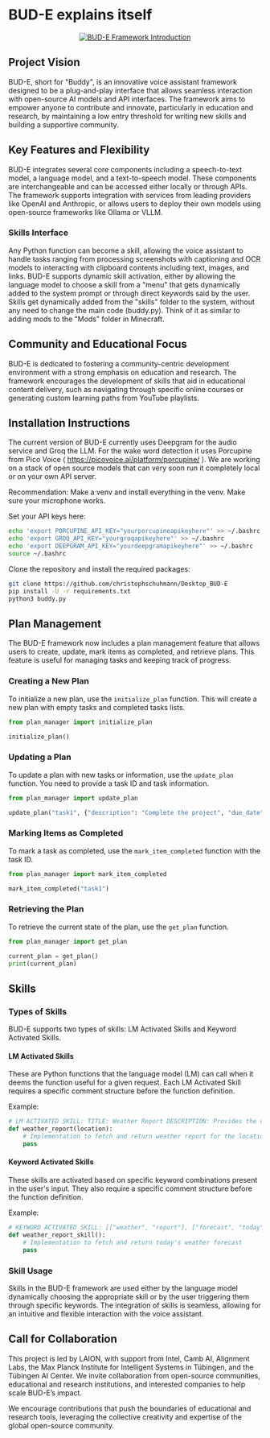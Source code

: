 # BUD-E explains itself

<p align="center">
  <a href="https://youtu.be/RYdWd7hRZQk">
    <img src="https://github.com/LAION-AI/Desktop_BUD-E/blob/main/BUD-E-Yt.jpg?raw=true" alt="BUD-E Framework Introduction">
  </a>
</p>

## Project Vision

BUD-E, short for "Buddy", is an innovative voice assistant framework designed to be a plug-and-play interface that allows seamless interaction with open-source AI models and API interfaces. The framework aims to empower anyone to contribute and innovate, particularly in education and research, by maintaining a low entry threshold for writing new skills and building a supportive community.

## Key Features and Flexibility

BUD-E integrates several core components including a speech-to-text model, a language model, and a text-to-speech model. These components are interchangeable and can be accessed either locally or through APIs. The framework supports integration with services from leading providers like OpenAI and Anthropic, or allows users to deploy their own models using open-source frameworks like Ollama or VLLM.

### Skills Interface

Any Python function can become a skill, allowing the voice assistant to handle tasks ranging from processing screenshots with captioning and OCR models to interacting with clipboard contents including text, images, and links. BUD-E supports dynamic skill activation, either by allowing the language model to choose a skill from a "menu" that gets dynamically added to the system prompt or through direct keywords said by the user. 
Skills get dynamically added from the "skills" folder to the system, without any need to change the main code (buddy.py). Think of it as similar to adding mods to the "Mods" folder in Minecraft.

## Community and Educational Focus

BUD-E is dedicated to fostering a community-centric development environment with a strong emphasis on education and research. The framework encourages the development of skills that aid in educational content delivery, such as navigating through specific online courses or generating custom learning paths from YouTube playlists.

## Installation Instructions

The current version of BUD-E currently uses Deepgram for the audio service and Groq the LLM. For the wake word detection it uses Porcupine from Pico Voice ( https://picovoice.ai/platform/porcupine/ ). We are working on a stack of open source models that can very soon run it completely local or on your own API server.

Recommendation: Make a venv and install everything in the venv. Make sure your microphone works.

Set your API keys here:
```sh
echo 'export PORCUPINE_API_KEY="yourporcupineapikeyhere"' >> ~/.bashrc
echo 'export GROQ_API_KEY="yourgroqapikeyhere"' >> ~/.bashrc
echo 'export DEEPGRAM_API_KEY="yourdeepgramapikeyhere"' >> ~/.bashrc
source ~/.bashrc
```

Clone the repository and install the required packages:
```sh
git clone https://github.com/christophschuhmann/Desktop_BUD-E
pip install -U -r requirements.txt
python3 buddy.py
```

## Plan Management

The BUD-E framework now includes a plan management feature that allows users to create, update, mark items as completed, and retrieve plans. This feature is useful for managing tasks and keeping track of progress.

### Creating a New Plan

To initialize a new plan, use the `initialize_plan` function. This will create a new plan with empty tasks and completed tasks lists.

```python
from plan_manager import initialize_plan

initialize_plan()
```

### Updating a Plan

To update a plan with new tasks or information, use the `update_plan` function. You need to provide a task ID and task information.

```python
from plan_manager import update_plan

update_plan("task1", {"description": "Complete the project", "due_date": "2023-12-31"})
```

### Marking Items as Completed

To mark a task as completed, use the `mark_item_completed` function with the task ID.

```python
from plan_manager import mark_item_completed

mark_item_completed("task1")
```

### Retrieving the Plan

To retrieve the current state of the plan, use the `get_plan` function.

```python
from plan_manager import get_plan

current_plan = get_plan()
print(current_plan)
```

## Skills

### Types of Skills
BUD-E supports two types of skills: LM Activated Skills and Keyword Activated Skills.

#### LM Activated Skills
These are Python functions that the language model (LM) can call when it deems the function useful for a given request. Each LM Activated Skill requires a specific comment structure before the function definition.

Example:
```python
# LM ACTIVATED SKILL: TITLE: Weather Report DESCRIPTION: Provides the current weather for a given location. USAGE INSTRUCTIONS: To use this skill, call it with the following tags: <weather_report> ... </weather_report> Example: <weather_report> Hamburg </weather_report>
def weather_report(location):
    # Implementation to fetch and return weather report for the location
    pass
```

#### Keyword Activated Skills
These skills are activated based on specific keyword combinations present in the user's input. They also require a specific comment structure before the function definition.

Example:
```python
# KEYWORD ACTIVATED SKILL: [["weather", "report"], ["forecast", "today"]]
def weather_report_skill():
    # Implementation to fetch and return today's weather forecast
    pass
```

### Skill Usage
Skills in the BUD-E framework are used either by the language model dynamically choosing the appropriate skill or by the user triggering them through specific keywords. The integration of skills is seamless, allowing for an intuitive and flexible interaction with the voice assistant.


## Call for Collaboration

This project is led by LAION, with support from Intel, Camb AI, Alignment Labs, the Max Planck Institute for Intelligent Systems in Tübingen, and the Tübingen AI Center. We invite collaboration from open-source communities, educational and research institutions, and interested companies to help scale BUD-E’s impact.

We encourage contributions that push the boundaries of educational and research tools, leveraging the collective creativity and expertise of the global open-source community.